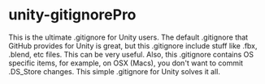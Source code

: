 # unity-gitignorePro
This is the ultimate .gitignore for Unity users. The default .gitignore that GitHub provides for Unity is great, but this .gitignore include stuff like .fbx, .blend, etc files. This can be very useful. Also, this .gitignore contains OS specific items, for example, on OSX (Macs), you don't want to commit .DS_Store changes. This simple .gitignore for Unity solves it all.
